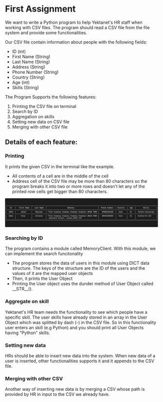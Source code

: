 # First Assignment
We want to write a Python program  to help Yektanet's HR staff when working with CSV files.
The program should read a CSV file from the file system and provide some functionalities.

Our CSV file contain information about people with the following fields:
  * ID (int)
  * First Name (String)
  * Last Name (String)
  * Address (String)
  * Phone Number (String)
  * Country (String)
  * Age (int)
  * Skills (String)

The Program Supports the following features:
 1. Printing the CSV file on terminal
 2. Search by ID
 3. Aggregation on skills
 4. Setting new data on CSV file 
 5. Merging with other CSV file

## Details of each feature:
 ### Printing

   It prints the given CSV in the terminal like the example.
   
   * All contents of a cell are in the middle of the cell
   * Address cell of the CSV file may be more than 80 characters so the program breaks it into two or more rows and doesn't let any of the printed row cells get bigger than 80 characters.

![picture alt](https://github.com/Aminho09/Yektanet-Supplementary-School/blob/main/Assignment%201/Images/Example%20Table.jpg)

 ### Searching by ID 

   The program contains a module called MemoryClient. With this module, we can implement the search funcitonality
  
   * The program stores the data of users in this module using DICT data structure. The keys of the structure are the ID of the users and the values of it are the mapped user objects
   * Then, it prints the User Object
   * Printing the User object uses the dunder method of User Object called \_\_STR__().

 ### Aggregate on skill

   Yektanet's HR team needs the functionality to see which people have a specific skill.
   The user skills have already stored in an array in the User Object which was splitted by dash (-) in the CSV file.
   So in this functionality user enters an skill (e.g Python) and you should print all User Objects having "Python" skills.
   
 ### Setting new data 
   
   HRs should be able to insert new data into the system. When new data of a user is inserted, other functionalities supports it and it appends to the CSV file.
 
 ### Merging with other CSV
   
   Another way of inserting new data is by merging a CSV whose path is provided by HR in input to the CSV we already have.
